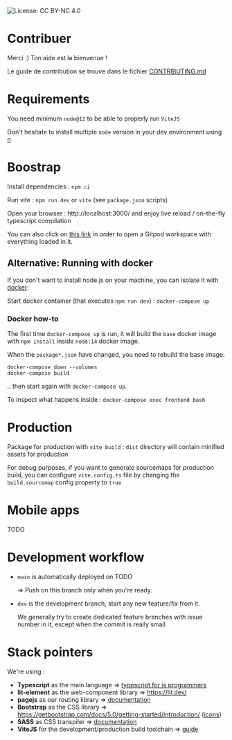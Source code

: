 ![License: CC BY-NC 4.0](https://img.shields.io/badge/License-CC%20BY--NC%204.0-lightgrey.svg)

# Contribuer

Merci :) Ton aide est la bienvenue !

Le guide de contribution se trouve dans le fichier [CONTRIBUTING.md](./CONTRIBUTING.md)

# Requirements

You need minimum `node@12` to be able to properly run `ViteJS`

Don't hesitate to install multiple `node` version in your dev environment using [n](https://www.npmjs.com/package/n)

# Boostrap

Install dependencies :
`npm ci`

Run vite :
`npm run dev` or `vite` (see `package.json` scripts)

Open your browser : http://localhost:3000/
and enjoy live reload / on-the-fly typescript compilation

You can also click on [this link](https://gitpod.io/#https://github.com/trouver-une-fresque/trouver-une-fresque-front) in order to open a Gitpod workspace with everything loaded in it.

## Alternative: Running with docker
If you don't want to install node.js on your machine, you can isolate it with [docker](https://www.docker.com/get-started):

Start docker container (that executes `npm run dev`) :
`docker-compose up`

### Docker how-to
The first time `docker-compose up` is run, it will build the `base` docker image with `npm install` inside `node:14` docker image.

When the `package*.json` have changed, you need to rebuild the base image:
```
docker-compose down --volumes
docker-compose build
```
.. then start again with `docker-compose up`.


To inspect what happens inside : `docker-compose exec frontend bash`

# Production

Package for production with `vite build` : `dist` directory will contain minified assets for production

For debug purposes, if you want to generate sourcemaps for production build, you can configure
`vite.config.ts` file by changing the `build.sourcemap` config property to `true`

# Mobile apps

TODO
<!-- See [vitemadose-android](https://github.com/CovidTrackerFr/vitemadose-android) and [vitemadose-ios](https://github.com/CovidTrackerFr/vitemadose-ios). -->

# Development workflow

- `main` is automatically deployed on TODO

  => Push on this branch only when you're ready.

- `dev` is the development branch, start any new feature/fix from it.

  We generally try to create dedicated feature branches with issue number in it, except when the
  commit is really small

# Stack pointers

We're using :

  - **Typescript** as the main language => [typescript for js programmers](https://www.typescriptlang.org/docs/handbook/typescript-in-5-minutes.html)
  - **lit-element** as the web-component library => https://lit.dev/
  - **pagejs** as our routing library => [documentation](https://visionmedia.github.io/page.js/)
  - **Bootstrap** as the CSS library => https://getbootstrap.com/docs/5.0/getting-started/introduction/ ([icons](https://icons.getbootstrap.com/))
  - **SASS** as CSS transpiler => [documentation](https://sass-lang.com/documentation)
  - **ViteJS** for the development/production build toolchain => [guide](https://vitejs.dev/guide/)
